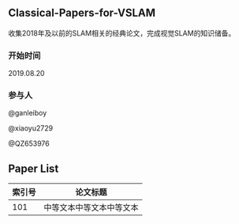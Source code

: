 ## Classical-Papers-for-VSLAM
收集2018年及以前的SLAM相关的经典论文，完成视觉SLAM的知识储备。


### 开始时间
2019.08.20

### 参与人
@ganleiboy

@xiaoyu2729

@QZ653976

## Paper List

| 索引号 | 论文标题 |
| ------ | ------ |
| 101 | 中等文本中等文本中等文本 |
